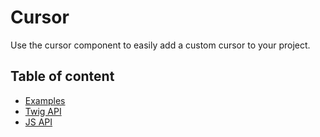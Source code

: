 # Cursor <Badges :texts="badges" />

<script setup>
  import pkg from '@studiometa/ui/atoms/Cursor/package.json';
  const badges = [`v${pkg.version}`, 'Twig', 'JS'];
</script>

Use the cursor component to easily add a custom cursor to your project.

## Table of content

- [Examples](./examples.html)
- [Twig API](./twig-api.html)
- [JS API](./js-api.html)
